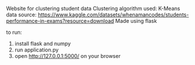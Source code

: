 Website for clustering student data
Clustering algorithm used: K-Means
data source: https://www.kaggle.com/datasets/whenamancodes/students-performance-in-exams?resource=download
Made using flask

to run:
1. install flask and numpy
2. run application.py
3. open http://127.0.0.1:5000/ on your browser
